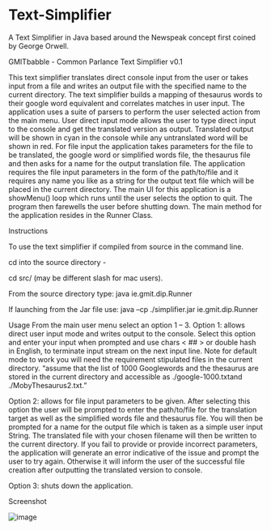 # Text-Simplifier
A Text Simplifier in Java based around the Newspeak concept first coined by George Orwell.

GMITbabble - Common Parlance Text Simplifier v0.1

This text simplifier translates direct console input from the user or takes input from a file and writes an output file with the specified name to the current directory. 
The text simplifier builds a mapping of thesaurus words to their google word equivalent and correlates matches in user input. The application uses a suite of parsers to 
perform the user selected action from the main menu. User direct input mode allows the user to type direct input to the console and get the translated version as output. 
Translated output will be shown in cyan in the console while any untranslated word will be shown in red. For file input the application takes parameters for the file to be 
translated, the google word or simplified words file, the thesaurus file and then asks for a name for the output translation file. The application requires the file input 
parameters in the form of the path/to/file and it requires any name you like as a string for the output text file which will be placed in the current directory. 
The main UI for this application is a showMenu() loop which runs until the user selects the option to quit. The program then farewells the user before shutting down. 
The main method for the application resides in the Runner Class. 

Instructions

To use the text simplifier if compiled from source in the command line.

cd into the source directory -  

cd src/ (may be different slash for mac users).

From the source directory type: java ie.gmit.dip.Runner

If launching from the Jar file use:
java –cp ./simplifier.jar ie.gmit.dip.Runner

Usage
From the main user menu select an option 1 – 3.
Option 1: allows direct user input mode and writes output to the console. Select this option and enter your input when prompted and use chars < ## > or double hash in English, 
to terminate input stream on the next input line. Note for default mode to work you will need the requirement stipulated files in the current directory. 
“assume that the list of 1000 Googlewords and the thesaurus are stored in the current directory and accessible as ./google-1000.txtand ./MobyThesaurus2.txt.”

Option 2: allows for file input parameters to be given. After selecting this option the user will be prompted to enter the path/to/file for the translation target as well as the 
simplified words file and thesaurus file. You will then be prompted for a name for the output file which is taken as a simple user input String. The translated file with your 
chosen filename will then be written to the current directory. If you fail to provide or provide incorrect parameters, the application will generate an error indicative of the 
issue and prompt the user to try again. Otherwise it will inform the user of the successful file creation after outputting the translated version to console.

Option 3: shuts down the application.

Screenshot

![image](https://user-images.githubusercontent.com/60437881/73387607-b4a7a700-42c8-11ea-8ebe-6de0d47f4abe.png)
